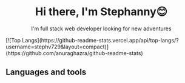 <h1 align="center">Hi there, I'm Stephanny😊</h1>
<p align="center">I'm full stack web developer looking for new adventures </p>
[![Top Langs](https://github-readme-stats.vercel.app/api/top-langs/?username=stephv729&layout=compact)](https://github.com/anuraghazra/github-readme-stats)
<h2>Languages and tools</h2>
